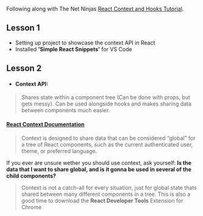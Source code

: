 Following along with The Net Ninjas [React Context and Hooks Tutorial](https://www.youtube.com/playlist?list=PL4cUxeGkcC9hNokByJilPg5g9m2APUePI).

## Lesson 1

* Setting up project to showcase the context API in React
* Installed **'Simple React Snippets'** for VS Code

## Lesson 2

* #### Context API:
> Shares state within a component tree (Can be done with props, but gets messy).
> Can be used alongside hooks and makes sharing data between components much easier.

#### [React Context Documentation](https://reactjs.org/docs/context.html)

> Context is designed to share data that can be considered “global” for a tree of React components, such as the current authenticated user, theme, or preferred language.

If you ever are unsure wether you should use context, ask yourself: **Is the data that I want to share global, and is it gonna be used in several of the child components?**

> Context is not a catch-all for every situation, just for global state thats shared between many different components in a tree.
> This is also a good time to download the **React Developer Tools** Extension for Chrome

